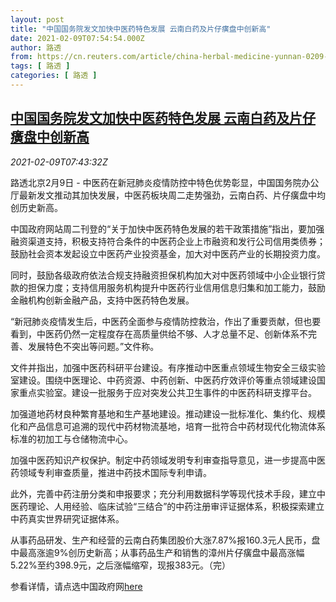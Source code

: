 ```yaml
---
layout: post
title: "中国国务院发文加快中医药特色发展 云南白药及片仔癀盘中创新高"
date: 2021-02-09T07:54:54.000Z
author: 路透
from: https://cn.reuters.com/article/china-herbal-medicine-yunnan-0209-idCNKBS2A90T3
tags: [ 路透 ]
categories: [ 路透 ]
---
```

<!--1612857294000-->
[中国国务院发文加快中医药特色发展 云南白药及片仔癀盘中创新高](https://cn.reuters.com/article/china-herbal-medicine-yunnan-0209-idCNKBS2A90T3)
------

<div>
<div><i>2021-02-09T07:43:32Z</i></div><p>路透北京2月9日 - 中医药在新冠肺炎疫情防控中特色优势彰显，中国国务院办公厅最新发文推动其加快发展，中医药板块周二走势强劲，云南白药、片仔癀盘中均创历史新高。</p><p>中国政府网站周二刊登的“关于加快中医药特色发展的若干政策措施”指出，要加强融资渠道支持，积极支持符合条件的中医药企业上市融资和发行公司信用类债券；鼓励社会资本发起设立中医药产业投资基金，加大对中医药产业的长期投资力度。</p><p>同时，鼓励各级政府依法合规支持融资担保机构加大对中医药领域中小企业银行贷款的担保力度；支持信用服务机构提升中医药行业信用信息归集和加工能力，鼓励金融机构创新金融产品，支持中医药特色发展。</p><p>“新冠肺炎疫情发生后，中医药全面参与疫情防控救治，作出了重要贡献，但也要看到，中医药仍然一定程度存在高质量供给不够、人才总量不足、创新体系不完善、发展特色不突出等问题。”文件称。</p><p>文件并指出，加强中医药科研平台建设。有序推动中医重点领域生物安全三级实验室建设。围绕中医理论、中药资源、中药创新、中医药疗效评价等重点领域建设国家重点实验室。建设一批服务于应对突发公共卫生事件的中医药科研支撑平台。</p><p>加强道地药材良种繁育基地和生产基地建设。推动建设一批标准化、集约化、规模化和产品信息可追溯的现代中药材物流基地，培育一批符合中药材现代化物流体系标准的初加工与仓储物流中心。</p><p>加强中医药知识产权保护。制定中药领域发明专利审查指导意见，进一步提高中医药领域专利审查质量，推进中药技术国际专利申请。</p><p>此外，完善中药注册分类和申报要求；充分利用数据科学等现代技术手段，建立中医药理论、人用经验、临床试验“三结合”的中药注册审评证据体系，积极探索建立中药真实世界研究证据体系。</p><p>从事药品研发、生产和经营的云南白药集团股价大涨7.87%报160.3元人民币，盘中最高涨逾9%创历史新高；从事药品生产和销售的漳州片仔癀盘中最高涨幅5.22%至约398.9元，之后涨幅缩窄，现报383元。（完）</p><p>参看详情，请点选中国政府网<a href="http://www.gov.cn/zhengce/content/2021-02/09/content_5586278.htm">here</a></p>
</div>
